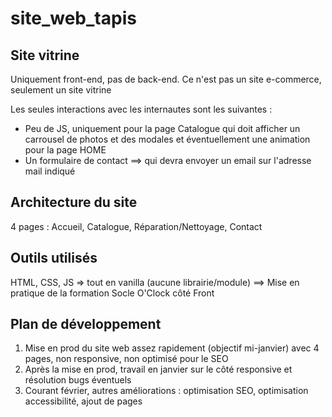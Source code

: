 # site_web_tapis

## Site vitrine

Uniquement front-end, pas de back-end. Ce n'est pas un site e-commerce, seulement un site vitrine

Les seules interactions avec les internautes sont les suivantes :
- Peu de JS, uniquement pour la page Catalogue qui doit afficher un carrousel de photos et des modales et éventuellement une animation pour la page HOME
- Un formulaire de contact ==> qui devra envoyer un email sur l'adresse mail indiqué

## Architecture du site

4 pages : Accueil, Catalogue, Réparation/Nettoyage, Contact

## Outils utilisés

HTML, CSS, JS => tout en vanilla (aucune librairie/module) ==> Mise en pratique de la formation Socle O'Clock côté Front

## Plan de développement

1) Mise en prod du site web assez rapidement (objectif mi-janvier) avec 4 pages, non responsive, non optimisé pour le SEO
2) Après la mise en prod, travail en janvier sur le côté responsive et résolution bugs éventuels
3) Courant février, autres améliorations : optimisation SEO, optimisation accessibilité, ajout de pages
